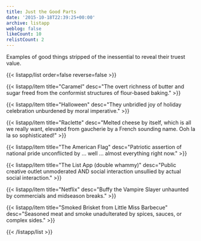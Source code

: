 ```yaml
---
title: Just the Good Parts
date: '2015-10-18T22:39:25+00:00'
archive: listapp
weblog: false
likeCount: 10
relistCount: 2
---
```


Examples of good things stripped of the inessential to reveal their truest value.

<!--more-->

{{< listapp/list order=false reverse=false >}}

   {{< listapp/item title="Caramel"
      desc="The overt richness of butter and sugar freed from the conformist structures of flour-based baking." >}}

   {{< listapp/item title="Halloween"
      desc="They unbridled joy of holiday celebration unburdened by moral imperative." >}}

   {{< listapp/item title="Raclette"
      desc="Melted cheese by itself, which is all we really want, elevated from gaucherie by a French sounding name. Ooh la la so sophisticated!" >}}

   {{< listapp/item title="The American Flag"
      desc="Patriotic assertion of national pride unconflicted by … well … almost everything right now." >}}

   {{< listapp/item title="The List App (double whammy)"
      desc="Public creative outlet unmoderated AND social interaction unsullied by actual social interaction." >}}

   {{< listapp/item title="Netflix"
      desc="Buffy the Vampire Slayer unhaunted by commercials and midseason breaks." >}}

   {{< listapp/item title="Smoked Brisket from Little Miss Barbecue"
      desc="Seasoned meat and smoke unadulterated by spices, sauces, or complex sides." >}}

{{< /listapp/list >}}
